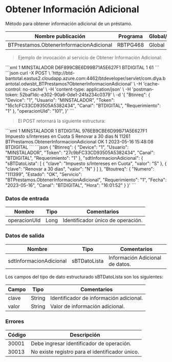 # Obtener Información Adicional 

Método para obtener información adicional de un préstamo. 

Nombre publicación | Programa | Global/País 
--------- | ----------- | ----------- 
BTPrestamos.ObtenerInformacionAdicional | RBTPG468 | Global 

> Ejemplo de invocación al servicio de Obtener Información Adicional: 

<code-group> 
<code-block title="XML" active> 
```xml 
<soapenv:Envelope xmlns:soapenv="http://schemas.xmlsoap.org/soap/envelope/" xmlns:bts="http://uy.com.dlya.bantotal/BTSOA/"> 
   <soapenv:Header/> 
   <soapenv:Body> 
      <bts:BTPrestamos.ObtenerInformacionAdicional> 
         <bts:Btinreq> 
            <bts:Device>1</bts:Device> 
            <bts:Usuario>MINSTALADOR</bts:Usuario> 
            <bts:Token>D6F899CBE6D99B71A5E627F1</bts:Token> 
            <bts:Canal>BTDIGITAL</bts:Canal> 
            <bts:Requerimiento>1</bts:Requerimiento> 
         </bts:Btinreq> 
         <bts:operacionUId>61</bts:operacionUId> 
      </bts:BTPrestamos.ObtenerInformacionAdicional> 
   </soapenv:Body> 
</soapenv:Envelope> 
``` 
</code-block> 

<code-block title="JSON"> 
```json 
curl -X POST \ 
	'http://btd-bantotal.eastus2.cloudapp.azure.com:4462/btdeveloper/servlet/com.dlya.bantotal.odwsbt_BTPrestamos?ObtenerInformacionAdicional' \ 
	-H 'cache-control: no-cache' \ 
	-H 'content-type: application/json' \ 
	-H 'postman-token: 52baf1dc-e302-90a6-0de1-24fa234c0379' \ 
	-d '{ 
	"Btinreq": { 
	  "Device": "1", 
	  "Usuario": "MINSTALADOR", 
	  "Token": "16c1cFC33CD93505A5382434", 
	  "Canal": "BTDIGITAL", 
	  "Requerimiento": "1" 
	}, 
	"operacionUId": "101", 
}' 
``` 
</code-block> 
</code-group> 

> El POST retornará la siguiente estructura: 

<code-group> 
<code-block title="XML" active> 
```xml 
<SOAP-ENV:Envelope xmlns:SOAP-ENV="http://schemas.xmlsoap.org/soap/envelope/" xmlns:xsd="http://www.w3.org/2001/XMLSchema" xmlns:SOAP-ENC="http://schemas.xmlsoap.org/soap/encoding/" xmlns:xsi="http://www.w3.org/2001/XMLSchema-instance"> 
   <SOAP-ENV:Body> 
      <BTPrestamos.ObtenerInformacionAdicionalResponse xmlns="http://uy.com.dlya.bantotal/BTSOA/"> 
         <Btinreq> 
            <Device>1</Device> 
            <Usuario>MINSTALADOR</Usuario> 
            <Requerimiento>1</Requerimiento> 
            <Canal>BTDIGITAL</Canal> 
            <Token>976EB9CBE6D99B71A5E627F1</Token> 
         </Btinreq> 
         <sdtInformacionAdicional> 
            <sBTDatoLista> 
		   <clave>Impuesto s/Intereses en Cuota</clave> 
               <valor>S</valor> 
            </sBTDatoLista> 
            <sBTDatoLista> 
		   <clave>Renovar a 30 dias</clave> 
               <valor>N</valor> 
            </sBTDatoLista> 
         </sdtInformacionAdicional> 
         <Erroresnegocio></Erroresnegocio> 
         <Btoutreq> 
            <Numero>11261</Numero> 
            <Servicio>BTPrestamos.ObtenerInformacionAdicional</Servicio> 
            <Estado>OK</Estado> 
            <Requerimiento>1</Requerimiento> 
            <Fecha>2023-05-16</Fecha> 
            <Hora>15:48:08</Hora> 
            <Canal>BTDIGITAL</Canal> 
         </Btoutreq> 
      </BTPrestamos.ObtenerInformacionAdicionalResponse> 
   </SOAP-ENV:Body> 
</SOAP-ENV:Envelope> 
``` 
</code-block> 

<code-block title="JSON"> 
```json 
{ 
   "Btinreq": { 
      "Device": "1", 
      "Usuario": "MINSTALADOR", 
      "Token": "27c9bFC33CD93505A5382434", 
      "Canal": "BTDIGITAL", 
      "Requerimiento": "1" 
   }, 
   "sdtInformacionAdicional": { 
      "sBTDatoLista": [ 
      { 
         "clave": "Impuesto s/Intereses en Cuota", 
         "valor": "S" 
      }, 
      { 
          "clave": "Renovar a 30 dias", 
          "valor": "N" 
      } 
      ] 
   }, 
   "Btoutreq": { 
      "Numero": "111399", 
      "Estado": "OK", 
      "Servicio": "BTPrestamos.ObtenerInformacionAdicional", 
      "Requerimiento": "1", 
      "Fecha": "2023-05-16", 
      "Canal": "BTDIGITAL", 
      "Hora": "16:01:52" 
   } 
}' 
``` 
</code-block> 
</code-group> 

### Datos de entrada 

Nombre | Tipo | Comentarios 
--------- | ----------- | ----------- 
operacionUId | Long | Identificador único de operación. 


### Datos de salida 
Nombre | Tipo | Comentarios 
--------- | ----------- | ----------- 
sdtInformacionAdicional | sBTDatoLista | Información Adicional de datos. 

Los campos del tipo de dato estructurado sBTDatoLista son los siguientes: 

Campo | Tipo | Comentarios 
--------- | ----------- | ----------- 
clave | String | Identificador de información adicional. 
valor | String | Valor de información adicional. 

### Errores 

Código | Descripción 
----------- | ----------- 
30001 | Debe ingresar identificador de operación. 
30013 | No existe registro para el identificador único. 

 
